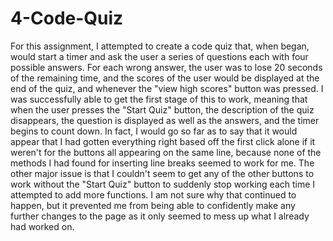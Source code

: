 # 4-Code-Quiz
For this assignment, I attempted to create a code quiz that, when began, would start a timer and ask the user a series of questions each with four possible answers. For each wrong answer, the user was to lose 20 seconds of the remaining time, and the scores of the user would be displayed at the end of the quiz, and whenever the "view high scores" button was pressed. I was successfully able to get the first stage of this to work, meaning that when the user presses the "Start Quiz" button, the description of the quiz disappears, the question is displayed as well as the answers, and the timer begins to count down. In fact, I would go so far as to say that it would appear that I had gotten everything right based off the first click alone if it weren't for the buttons all appearing on the same line, because none of the methods I had found for inserting line breaks seemed to work for me. The other major issue is that I couldn't seem to get any of the other buttons to work without the "Start Quiz" button to suddenly stop working each time I attempted to add more functions. I am not sure why that continued to happen, but it prevented me from being able to confidently make any further changes to the page as it only seemed to mess up what I already had worked on.
